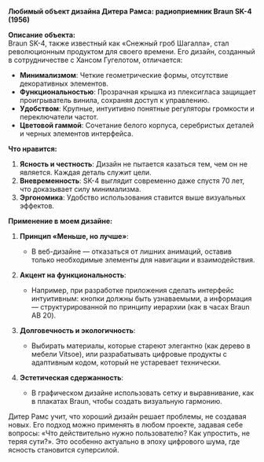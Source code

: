 **Любимый объект дизайна Дитера Рамса: радиоприемник Braun SK-4 (1956)**  

**Описание объекта:**  
Braun SK-4, также известный как «Снежный гроб Шагалла», стал революционным продуктом для своего времени. Его дизайн, созданный в сотрудничестве с Хансом Гугелотом, отличается:  
- **Минимализмом**: Четкие геометрические формы, отсутствие декоративных элементов.  
- **Функциональностью**: Прозрачная крышка из плексигласа защищает проигрыватель винила, сохраняя доступ к управлению.  
- **Удобством**: Крупные, интуитивно понятные регуляторы громкости и переключатели частот.  
- **Цветовой гаммой**: Сочетание белого корпуса, серебристых деталей и черных элементов интерфейса.  

**Что нравится:**  
1. **Ясность и честность**: Дизайн не пытается казаться тем, чем он не является. Каждая деталь служит цели.  
2. **Вневременность**: SK-4 выглядит современно даже спустя 70 лет, что доказывает силу минимализма.  
3. **Эргономика**: Удобство использования ставится выше визуальных эффектов.  

**Применение в моем дизайне:**  
1. **Принцип «Меньше, но лучше»**:
   - В веб-дизайне — отказаться от лишних анимаций, оставив только необходимые элементы для навигации и взаимодействия.    

2. **Акцент на функциональность**:  
   - Например, при разработке приложения сделать интерфейс интуитивным: кнопки должны быть узнаваемыми, а информация — структурированной по принципу иерархии (как в часах Braun AB 20).  

3. **Долговечность и экологичность**:  
   - Выбирать материалы, которые стареют элегантно (как дерево в мебели Vitsoe), или разрабатывать цифровые продукты с адаптивным кодом, который не устаревает технически.  

4. **Эстетическая сдержанность**:  
   - В графическом дизайне использовать сетку и выравнивание, как в плакатах Braun, чтобы создать визуальную гармонию.  

Дитер Рамс учит, что хороший дизайн решает проблемы, не создавая новых. Его подход можно применять в любом проекте, задавая себе вопросы: «Что действительно нужно пользователю? Как упростить, не теряя сути?». Это особенно актуально в эпоху цифрового шума, где ясность становится суперсилой.
